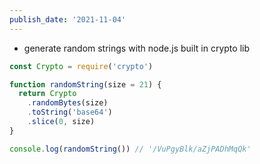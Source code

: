 ```yaml
---
publish_date: '2021-11-04'
---
```

- generate random strings with node.js built in crypto lib
```js
const Crypto = require('crypto')

function randomString(size = 21) {  
  return Crypto
    .randomBytes(size)
    .toString('base64')
    .slice(0, size)
}

console.log(randomString()) // '/VuPgyBlk/aZjPADhMqQk'
```
